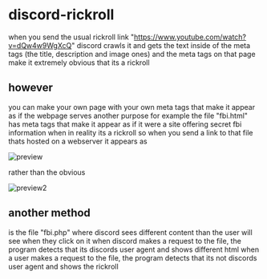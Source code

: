 # discord-rickroll

when you send the usual rickroll link "https://www.youtube.com/watch?v=dQw4w9WgXcQ" discord crawls it and gets the text inside of the meta tags (the title, description and image ones) and the meta tags on that page make it extremely obvious that its a rickroll 

## however
you can make your own page with your own meta tags that make it appear as if the webpage serves another purpose
for example the file "fbi.html" has meta tags that make it appear as if it were a site offering secret fbi information when in reality its a rickroll so when you send a link to that file thats hosted on a webserver it appears as 

![preview](https://cdn.discordapp.com/attachments/956721423949385828/995839242464919642/Screenshot_2022-07-10_19-48-12.png)

rather than the obvious

![preview2](https://cdn.discordapp.com/attachments/956721423949385828/995839946508214332/Screenshot_2022-07-10_19-48-12.png)


## another method
is the file "fbi.php" where discord sees different content than the user will see when they click on it 
when discord makes a request to the file, the program detects that its discords user agent and shows different html 
when a user makes a request to the file, the program detects that its not discords user agent and shows the rickroll
